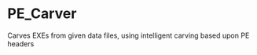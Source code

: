 PE_Carver
=========

Carves EXEs from given data files, using intelligent carving based upon PE headers